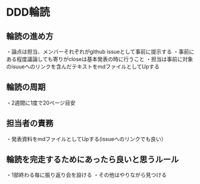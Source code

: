 # DDD輪読
## 輪読の進め方
  ・論点は担当、メンバーそれぞれがgithub issueとして事前に提示する
  ・事前にある程度議論しても寄りがcloseは基本発表の時に行うこと
  ・担当は事前に対象のisuueへのリンクを含んだテキストをmdファイルとしてUpする
## 輪読の周期
  ・2週間に1度で20ページ目安
## 担当者の責務
  ・発表資料をmdファイルとしてUpする(issueへのリンクでも良い）
## 輪読を完走するためにあったら良いと思うルール
  ・1部終わる毎に振り返り会を設ける
  ・その他はやりながら見つける
